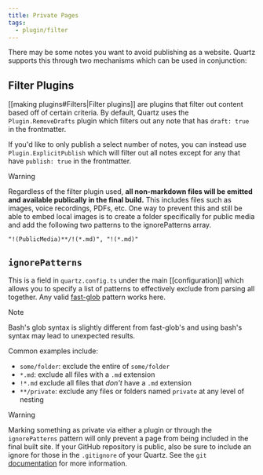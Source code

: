 ```yaml
---
title: Private Pages
tags:
  - plugin/filter
---
```


There may be some notes you want to avoid publishing as a website. Quartz supports this through two mechanisms which can be used in conjunction:

## Filter Plugins

[[making plugins#Filters|Filter plugins]] are plugins that filter out content based off of certain criteria. By default, Quartz uses the `Plugin.RemoveDrafts` plugin which filters out any note that has `draft: true` in the frontmatter.

If you'd like to only publish a select number of notes, you can instead use `Plugin.ExplicitPublish` which will filter out all notes except for any that have `publish: true` in the frontmatter.

> [!warning]
> Regardless of the filter plugin used, **all non-markdown files will be emitted and available publically in the final build.** This includes files such as images, voice recordings, PDFs, etc. One way to prevent this and still be able to embed local images is to create a folder specifically for public media and add the following two patterns to the ignorePatterns array.
>
> `"!(PublicMedia)**/!(*.md)", "!(*.md)"`

## `ignorePatterns`

This is a field in `quartz.config.ts` under the main [[configuration]] which allows you to specify a list of patterns to effectively exclude from parsing all together. Any valid [fast-glob](https://github.com/mrmlnc/fast-glob#pattern-syntax) pattern works here.

> [!note]
> Bash's glob syntax is slightly different from fast-glob's and using bash's syntax may lead to unexpected results.

Common examples include:

- `some/folder`: exclude the entire of `some/folder`
- `*.md`: exclude all files with a `.md` extension
- `!*.md` exclude all files that _don't_ have a `.md` extension
- `**/private`: exclude any files or folders named `private` at any level of nesting

> [!warning]
> Marking something as private via either a plugin or through the `ignorePatterns` pattern will only prevent a page from being included in the final built site. If your GitHub repository is public, also be sure to include an ignore for those in the `.gitignore` of your Quartz. See the `git` [documentation](https://git-scm.com/docs/gitignore#_pattern_format) for more information.
